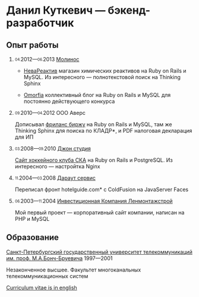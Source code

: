 # Данил Куткевич — бэкенд-разработчик

## Опыт работы

1. <sub><sup>04.</sup></sub>2012—<sub><sup>06.</sup></sub>2013 [Молинос][]

   * [НеваРеактив][] магазин химических реактивов на Ruby on Rails и MySQL.
     Из интересного — полнотекстовой поиск на Thinking Sphinx

   * [Omorfia][] коллективный блог на Ruby on Rails и MySQL для
     постоянно действующего конкурса

   [Молинос]: https://molinos.ru
   [НеваРеактив]: https://nevareaktiv.ru
   [Omorfia]: https://omorfia.ru

2. <sub><sup>09.</sup></sub>2010—<sub><sup>04.</sup></sub>2012 OOO Аверс

   Дописывал [фриланс биржу][] на Ruby on Rails и MySQL, там же Thinking Sphinx
   для поиска по
   КЛАДР<span title="Классификатор адресов Российской Федерации">*</span>,
   и PDF налоговая декларация для ИП

   [фриланс биржу]: http://prohq.ru
   [prohq.ru]: http://prohq.ru

3. <sub><sup>03.</sup></sub>2008—<sub><sup>09.</sup></sub>2010 [Джон студия][]

   [Сайт хоккейного клуба СКА][] на Ruby on Rails и PostgreSQL.
   Из интересного — настройтка Nginx

   [Джон студия]: https://john.ru
   [Сайт хоккейного клуба СКА]: https://ska.ru

4. <sub><sup>11.</sup></sub>2004—<sub><sup>03.</sup></sub>2008 [Дараут сервис][]

   Переписал фронт
   hotelguide.com<span title="сайт бронирования гостиниц">*</span>
   с ColdFusion на JavaServer Faces

   [Дараут сервис]: http://darout.ru

5. <sub><sup>06.</sup></sub>2003—<sub><sup>11.</sup></sub>2004 [Инвестиционная Компания Ленмонтажстрой][]

   Мой первый проект — корпоративный сайт компании,
   написан на PHP и MySQL

   [Инвестиционная Компания Ленмонтажстрой]: https://lmsic.com

## Образование

[Санкт-Петербургский государственный университет телекоммуникаций им. проф. М.А.Бонч-Бруевича][] 1997—2001

Незаконченное высшее. Факультет многоканальных телекоммуникационных систем

[Санкт-Петербургский государственный университет телекоммуникаций им. проф. М.А.Бонч-Бруевича]: https://sut.ru

[Curriculum vitae is in english](./CV.en.md#readme)
